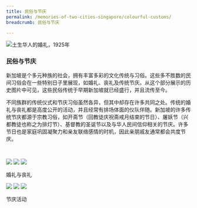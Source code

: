 ```yaml
---
title: 民俗与节庆
permalink: /memories-of-two-cities-singapore/colourful-customs/
breadcrumb: 民俗与节庆

---
```



![土生华人的婚礼，1925年](/images/colourful-customs/colourful-customs-banner.jpg)
### **民俗与节庆**

新加坡是个多元种族的社会，拥有丰富多彩的文化传统与习俗。这些多不胜数的民间习俗会在一些特别日子里展现，如婚礼、丧礼及传统节庆。从这个部分展示的历史图片中可见，这些民俗传统于早期新加坡就已经盛行，并且流传至今。 

不同族群的传统仪式和节庆习俗虽然各异，但其中却存在许多共同之处。传统的婚礼与丧礼都是高度公开的活动，并且经常有排场体面的仪队伴随。新加坡的许多传统节庆都源于宗教习俗，如开斋节（回教徒庆祝斋戒月结束的节日）、屠妖节（兴都教徒也称之为排灯节）、基督教的圣诞节以及与华人民间信仰相关的节庆。许多节日也是家庭巩固凝聚力和亲友联络感情的时机，因此亲朋戚友通常都会共度节庆。

<p>&nbsp;</p>

<div class="category-stacked-area">
  
<div class="photo-stacked-wrap">
  <div class="photos">
    <img class="photo-lv-1" src="/images/colourful-customs/wedding-photo-stack-1.png">
    <img class="photo-lv-2" src="/images/colourful-customs/wedding-photo-stack-2.png">
    <img class="photo-lv-3" src="/images/colourful-customs/wedding-photo-stack-3.png">
  </div>
  <p>婚礼与丧礼</p>
  <a class="cover" href="/memories-of-two-cities-singapore/colourful-customs/weddings-and-funerals/"></a>
</div> 
  
<div class="photo-stacked-wrap">
  <div class="photos">
    <img class="photo-lv-1" src="/images/colourful-customs/festive-photo-stack-1.png">
    <img class="photo-lv-2" src="/images/colourful-customs/festive-photo-stack-2.png">
    <img class="photo-lv-3" src="/images/colourful-customs/festive-photo-stack-3.png">
  </div>
  <p>节庆活动</p>
  <a class="cover" href="/memories-of-two-cities-singapore/colourful-customs/festive-celebrations/"></a>
</div>

</div>
